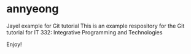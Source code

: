 # annyeong 
Jayel example for Git tutorial
This is an example respository for the Git tutorial for IT 332: Integrative Programming and Technologies

Enjoy!

